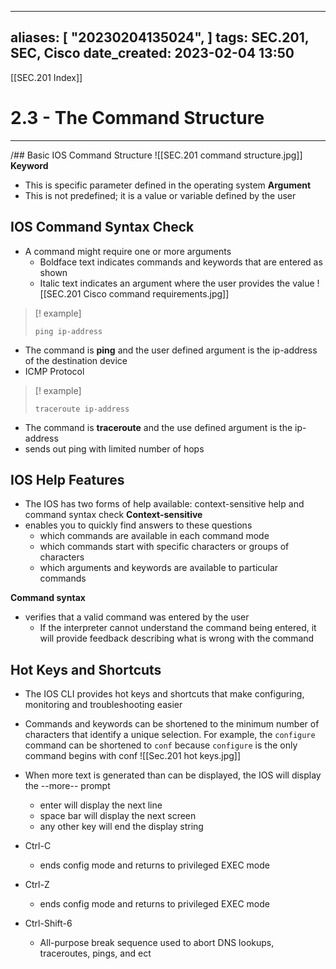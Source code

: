 
---
aliases: [ "20230204135024",  ]
tags: SEC.201, SEC, Cisco
date_created: 2023-02-04 13:50
---
[[SEC.201 Index]]
# 2.3 - The Command Structure
---
/## Basic IOS Command Structure
![[SEC.201 command structure.jpg]]
**Keyword**
- This is specific parameter defined in the operating system
**Argument**
- This is not predefined; it is a value or variable defined by the user

## IOS Command Syntax Check
- A command might require one or more arguments
	- Boldface text indicates commands and keywords that are entered as shown
	- Italic text indicates an argument where the user provides the value
![[SEC.201 Cisco command requirements.jpg]]

>[! example]
>```
>ping ip-address
>```
- The command is **ping** and the user defined argument is the ip-address of the destination device
- ICMP Protocol

>[! example]
>```
>traceroute ip-address
>```
- The command is **traceroute** and the use defined argument is the ip-address
- sends out ping with limited number of hops

## IOS Help Features
- The IOS has two forms of help available: context-sensitive help and command syntax check
**Context-sensitive**
- enables you to quickly find answers to these questions
	- which commands are available in each command mode
	- which commands start with specific characters or groups of characters
	- which arguments and keywords are available to particular commands

**Command syntax**
- verifies that a valid command was entered by the user
	- If the interpreter cannot understand the command being entered, it will provide feedback describing what is wrong with the command

## Hot Keys and Shortcuts
- The IOS CLI provides hot keys and shortcuts that make configuring, monitoring and troubleshooting easier
- Commands and keywords can be shortened to the minimum number of characters that identify a unique selection. For example, the `configure` command can be shortened to `conf` because `configure` is the only command begins with conf
![[Sec.201 hot keys.jpg]]

- When more text is generated than can be displayed, the IOS will display the --more-- prompt
	- enter will display the next line
	- space bar will display the next screen
	- any other key will end the display string

- Ctrl-C
	- ends config mode and returns to privileged EXEC mode
- Ctrl-Z
	- ends config mode and returns to privileged EXEC mode
- Ctrl-Shift-6
	- All-purpose break sequence used to abort DNS lookups, traceroutes, pings, and ect

